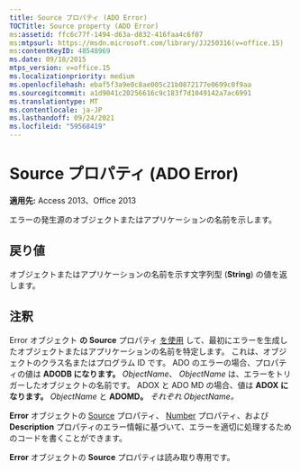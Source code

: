 ```yaml
---
title: Source プロパティ (ADO Error)
TOCTitle: Source property (ADO Error)
ms:assetid: ffc6c77f-1494-d63a-d832-416faa4c6f07
ms:mtpsurl: https://msdn.microsoft.com/library/JJ250316(v=office.15)
ms:contentKeyID: 48548969
ms.date: 09/18/2015
mtps_version: v=office.15
ms.localizationpriority: medium
ms.openlocfilehash: ebaf5f3a9e0c8ae005c21b0872177e0699c0f9aa
ms.sourcegitcommit: a1d9041c20256616c9c183f7d1049142a7ac6991
ms.translationtype: MT
ms.contentlocale: ja-JP
ms.lasthandoff: 09/24/2021
ms.locfileid: "59568419"
---
```

# <a name="source-property-ado-error"></a>Source プロパティ (ADO Error)


**適用先:** Access 2013、Office 2013

エラーの発生源のオブジェクトまたはアプリケーションの名前を示します。

## <a name="return-value"></a>戻り値

オブジェクトまたはアプリケーションの名前を示す文字列型 (**String**) の値を返します。

## <a name="remarks"></a>注釈

Error オブジェクト **の Source** プロパティ [を使用](error-object-ado.md) して、最初にエラーを生成したオブジェクトまたはアプリケーションの名前を特定します。 これは、オブジェクトのクラス名またはプログラム ID です。 ADO のエラーの場合、プロパティの値は **ADODB になります。** *ObjectName*、 *ObjectName* は、エラーをトリガーしたオブジェクトの名前です。 ADOX と ADO MD の場合、値は **ADOX になります。** *ObjectName* と **ADOMD。** *それぞれ ObjectName。*

**Error** オブジェクトの [Source](number-property-ado.md) プロパティ、 [Number](description-property-ado.md) プロパティ、および **Description** プロパティのエラー情報に基づいて、エラーを適切に処理するためのコードを書くことができます。

**Error** オブジェクトの **Source** プロパティは読み取り専用です。

